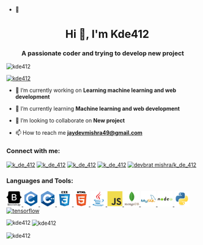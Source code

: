 - 👋<h1 align="center">Hi 👋, I'm Kde412</h1>
<h3 align="center">A passionate coder and trying to develop new project</h3>

<p align="left"> <img src="https://komarev.com/ghpvc/?username=kde412&label=Profile%20views&color=0e75b6&style=flat" alt="kde412" /> </p>

<p align="left"> <a href="https://github.com/ryo-ma/github-profile-trophy"><img src="https://github-profile-trophy.vercel.app/?username=kde412" alt="kde412" /></a> </p>

- 🔭 I’m currently working on **Learning machine learning and web development**

- 🌱 I’m currently learning **Machine learning and web development**

- 👯 I’m looking to collaborate on **New project**

- 📫 How to reach me **jaydevmishra49@gmail.com**

<h3 align="left">Connect with me:</h3>
<p align="left">
<a href="https://www.codechef.com/users/k_de_412" target="blank"><img align="center" src="https://cdn.jsdelivr.net/npm/simple-icons@3.1.0/icons/codechef.svg" alt="k_de_412" height="30" width="40" /></a>
<a href="https://codeforces.com/profile/k_de_412" target="blank"><img align="center" src="https://raw.githubusercontent.com/rahuldkjain/github-profile-readme-generator/master/src/images/icons/Social/codeforces.svg" alt="k_de_412" height="30" width="40" /></a>
<a href="https://www.leetcode.com/k_de_412" target="blank"><img align="center" src="https://raw.githubusercontent.com/rahuldkjain/github-profile-readme-generator/master/src/images/icons/Social/leet-code.svg" alt="k_de_412" height="30" width="40" /></a>
<a href="https://www.hackerearth.com/k_de_412" target="blank"><img align="center" src="https://raw.githubusercontent.com/rahuldkjain/github-profile-readme-generator/master/src/images/icons/Social/hackerearth.svg" alt="k_de_412" height="30" width="40" /></a>
<a href="https://auth.geeksforgeeks.org/user/devbrat mishra/k_de_412" target="blank"><img align="center" src="https://raw.githubusercontent.com/rahuldkjain/github-profile-readme-generator/master/src/images/icons/Social/geeks-for-geeks.svg" alt="devbrat mishra/k_de_412" height="30" width="40" /></a>
</p>

<h3 align="left">Languages and Tools:</h3>
<p align="left"> <a href="https://getbootstrap.com" target="_blank" rel="noreferrer"> <img src="https://raw.githubusercontent.com/devicons/devicon/master/icons/bootstrap/bootstrap-plain-wordmark.svg" alt="bootstrap" width="40" height="40"/> </a> <a href="https://www.cprogramming.com/" target="_blank" rel="noreferrer"> <img src="https://raw.githubusercontent.com/devicons/devicon/master/icons/c/c-original.svg" alt="c" width="40" height="40"/> </a> <a href="https://www.w3schools.com/cpp/" target="_blank" rel="noreferrer"> <img src="https://raw.githubusercontent.com/devicons/devicon/master/icons/cplusplus/cplusplus-original.svg" alt="cplusplus" width="40" height="40"/> </a> <a href="https://www.w3schools.com/css/" target="_blank" rel="noreferrer"> <img src="https://raw.githubusercontent.com/devicons/devicon/master/icons/css3/css3-original-wordmark.svg" alt="css3" width="40" height="40"/> </a> <a href="https://www.w3.org/html/" target="_blank" rel="noreferrer"> <img src="https://raw.githubusercontent.com/devicons/devicon/master/icons/html5/html5-original-wordmark.svg" alt="html5" width="40" height="40"/> </a> <a href="https://www.java.com" target="_blank" rel="noreferrer"> <img src="https://raw.githubusercontent.com/devicons/devicon/master/icons/java/java-original.svg" alt="java" width="40" height="40"/> </a> <a href="https://developer.mozilla.org/en-US/docs/Web/JavaScript" target="_blank" rel="noreferrer"> <img src="https://raw.githubusercontent.com/devicons/devicon/master/icons/javascript/javascript-original.svg" alt="javascript" width="40" height="40"/> </a> <a href="https://www.mongodb.com/" target="_blank" rel="noreferrer"> <img src="https://raw.githubusercontent.com/devicons/devicon/master/icons/mongodb/mongodb-original-wordmark.svg" alt="mongodb" width="40" height="40"/> </a> <a href="https://www.mysql.com/" target="_blank" rel="noreferrer"> <img src="https://raw.githubusercontent.com/devicons/devicon/master/icons/mysql/mysql-original-wordmark.svg" alt="mysql" width="40" height="40"/> </a> <a href="https://nodejs.org" target="_blank" rel="noreferrer"> <img src="https://raw.githubusercontent.com/devicons/devicon/master/icons/nodejs/nodejs-original-wordmark.svg" alt="nodejs" width="40" height="40"/> </a> <a href="https://www.python.org" target="_blank" rel="noreferrer"> <img src="https://raw.githubusercontent.com/devicons/devicon/master/icons/python/python-original.svg" alt="python" width="40" height="40"/> </a> <a href="https://www.tensorflow.org" target="_blank" rel="noreferrer"> <img src="https://www.vectorlogo.zone/logos/tensorflow/tensorflow-icon.svg" alt="tensorflow" width="40" height="40"/> </a> </p>

<p><img align="left" src="https://github-readme-stats.vercel.app/api/top-langs?username=kde412&show_icons=true&locale=en&layout=compact" alt="kde412" /></p>

<p>&nbsp;<img align="center" src="https://github-readme-stats.vercel.app/api?username=kde412&show_icons=true&locale=en" alt="kde412" /></p>

<p><img align="center" src="https://github-readme-streak-stats.herokuapp.com/?user=kde412&" alt="kde412" /></p>


<!---
Kde412/Kde412 is a ✨ special ✨ repository because its `README.md` (this file) appears on your GitHub profile.
You can click the Preview link to take a look at your changes.
--->

